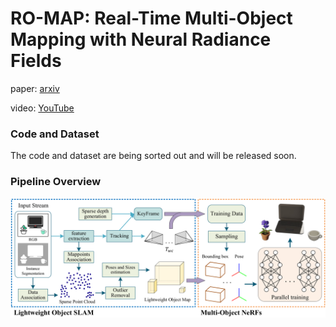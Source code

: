 # RO-MAP: Real-Time Multi-Object Mapping with Neural Radiance Fields

paper: [arxiv](https://arxiv.org/abs/2304.05735)

video: [YouTube](https://www.youtube.com/watch?v=sFrLXPw40wU)

### Code and Dataset

The code and dataset are being sorted out and will be released soon.

### Pipeline Overview

![Pipeline](./docs/pipeline.png)


